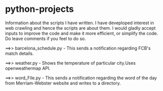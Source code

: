 # python-projects


Information about the scripts I have written. I have deveploped interest in web crawling and hence the scripts are about them. I would gladly accept inputs to improve the code and make it more efficient, or simplify the code. Do leave comments if you feel to do so.

==>> barcelona_schedule.py  - This sends a notification regarding FCB's match details.

==>> weather.py - Shows the temperature of particular city.Uses openweathermap API.

==>> word_File.py  - This sends a notification regarding the word of the day from Merriam-Webster website and writes to a directory.

